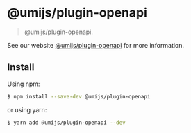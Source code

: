 # @umijs/plugin-openapi

> @umijs/plugin-openapi.

See our website [@umijs/plugin-openapi](https://umijs.org/plugins/plugin-openapi) for more information.

## Install

Using npm:

```bash
$ npm install --save-dev @umijs/plugin-openapi
```

or using yarn:

```bash
$ yarn add @umijs/plugin-openapi --dev
```

